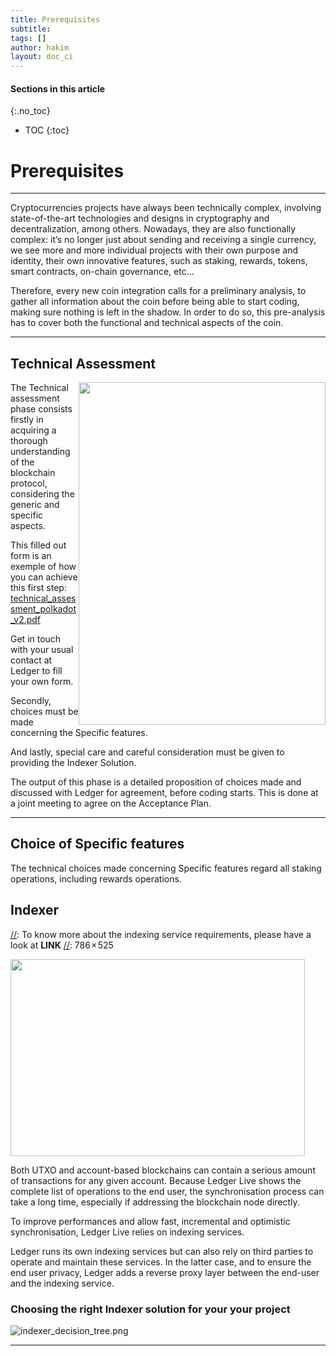 ```yaml
---
title: Prerequisites
subtitle:
tags: []
author: hakim
layout: doc_ci
---
```


#### Sections in this article
{:.no_toc}
* TOC
{:toc}

# Prerequisites

<!--
- [Prerequisites](#prerequisites)
  - [Technical Assessment](#technical-assessment)
  - [Choice of Specific features](#choice-of-specific-features)
  - [Indexer](#indexer)
    - [Choosing the right Indexer solution for your your project](#choosing-the-right-indexer-solution-for-your-your-project)

-->

***

Cryptocurrencies projects have always been technically complex, involving state-of-the-art technologies and designs in cryptography and decentralization, among others.
Nowadays, they are also functionally complex: it’s no longer just about sending and receiving a single currency, we see more and more individual projects with their own purpose and identity, their own innovative features, such as staking, rewards, tokens, smart contracts, on-chain governance, etc…

Therefore, every new coin integration calls for a preliminary analysis, to gather all information about the coin before being able to start coding, making sure nothing is left in the shadow. In order to do so, this pre-analysis has to cover both the functional and technical aspects of the coin.

***
## Technical Assessment

<!-- ------------- Image ------------- -->
<img width="395" height="548" src="../../../uploads/images/CI/technical_assessment.png " style="float:right">
<!-- --------------------------------- -->

<!-- ------------- Image ------------- -->
[//]: 488 × 677
[//]: !technical_assessment(/../../uploads/images/technical_assessment.png)
<!-- --------------------------------- -->

The Technical assessment phase consists firstly in acquiring a thorough understanding of the blockchain protocol, considering the generic and specific aspects.

This filled out form is an exemple of how you can achieve this first step: [technical_assessment_polkadot_v2.pdf](../../../files/technical_assessment_polkadot_v2.pdf)

Get in touch with your usual contact at Ledger to fill your own form.


Secondly, choices must be made concerning the Specific features.

And lastly, special care and careful consideration must be given to providing the Indexer Solution.

The output of this phase is a detailed proposition of choices made and discussed with Ledger for agreement, before coding starts. This is done at a joint meeting to agree on the Acceptance Plan.

***
## Choice of Specific features

The technical choices made concerning Specific features regard all staking operations, including rewards operations.


## Indexer

[//]: To know more about the indexing service requirements, please have a look at  **LINK**
[//]: 786 × 525

<!-- ------------- Image ------------- -->
<img align="centre" width="471" height="315" src="../../../uploads/images/CI/blockchain_infra.png" >
<!-- --------------------------------- -->

Both UTXO and account-based blockchains can contain a serious amount of transactions for any given account. Because Ledger Live shows the complete list of operations to the end user, the synchronisation process can take a long time, especially if addressing the blockchain node directly.

To improve performances and allow fast, incremental and optimistic synchronisation, Ledger Live relies on indexing services.

Ledger runs its own indexing services but can also rely on third parties to operate and maintain these services. In the latter case, and to ensure the end user privacy, Ledger adds a reverse proxy layer between the end-user and the indexing service.

### Choosing the right Indexer solution for your your project

<!-- ------------- Image ------------- -->
![indexer_decision_tree.png](../../../uploads/images/CI/indexer_decision_tree.png)
<!-- --------------------------------- -->

***
